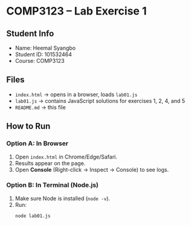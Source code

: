 # COMP3123 – Lab Exercise 1

## Student Info
- Name: Heemal Syangbo
- Student ID: 101532464
- Course: COMP3123

## Files
- `index.html` → opens in a browser, loads `lab01.js`
- `lab01.js` → contains JavaScript solutions for exercises 1, 2, 4, and 5
- `README.md` → this file

## How to Run
### Option A: In Browser
1. Open `index.html` in Chrome/Edge/Safari.
2. Results appear on the page.
3. Open **Console** (Right-click → Inspect → Console) to see logs.

### Option B: In Terminal (Node.js)
1. Make sure Node is installed (`node -v`).
2. Run:
   ```bash
   node lab01.js
